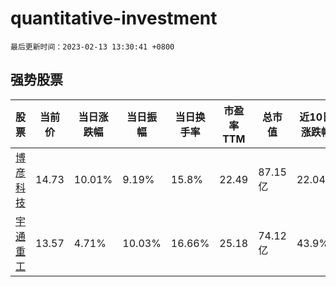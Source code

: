# quantitative-investment

`最后更新时间：2023-02-13 13:30:41 +0800`

## 强势股票

|股票|当前价|当日涨跌幅|当日振幅|当日换手率|市盈率TTM|总市值|近10日涨跌幅|
|----|----|----|----|----|----|----|----|
|[博彦科技](https://xueqiu.com/S/SZ002649)|14.73|10.01%|9.19%|15.8%|22.49|87.15亿|22.04%|
|[宇通重工](https://xueqiu.com/S/SH600817)|13.57|4.71%|10.03%|16.66%|25.18|74.12亿|43.9%|
